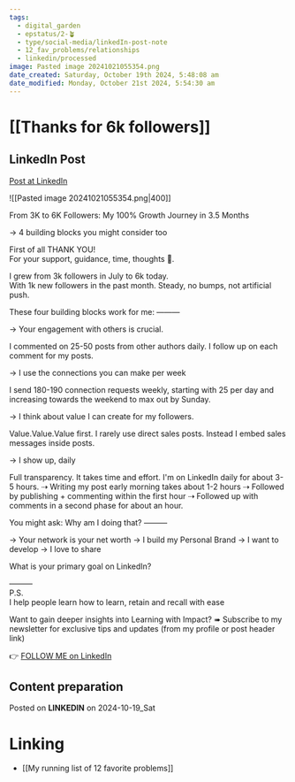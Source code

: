 ```yaml
---
tags:
  - digital_garden
  - epstatus/2-🪴
  - type/social-media/linkedIn-post-note
  - 12_fav_problems/relationships
  - linkedin/processed
image: Pasted image 20241021055354.png
date_created: Saturday, October 19th 2024, 5:48:08 am
date_modified: Monday, October 21st 2024, 5:54:30 am
---
```

# [[Thanks for 6k followers]]
## LinkedIn Post
[Post at LinkedIn](https://www.linkedin.com/posts/sebastiankamilli_from-3k-to-6k-followers-my-100-growth-journey-activity-7253284070921498624-g9P8?utm_source=share&utm_medium=member_desktop)

![[Pasted image 20241021055354.png|400]]

From 3K to 6K Followers: My 100% Growth Journey in 3.5 Months  

→ 4 building blocks you might consider too

First of all THANK YOU!  
For your support, guidance, time, thoughts 💛. 
  
I grew from 3k followers in July to 6k today.  
With 1k new followers in the past month. 
Steady, no bumps, not artificial push.

These four building blocks work for me:
———

→ Your engagement with others is crucial. 

I commented on 25-50 posts from other authors daily.
I follow up on each comment for my posts.

→ I use the connections you can make per week

I send 180-190 connection requests weekly, starting with 25 per day and increasing towards the weekend to max out by Sunday.

→ I think about value I can create for my followers. 

Value.Value.Value first. 
I rarely use direct sales posts. 
Instead I embed sales messages inside posts. 

→ I show up, daily

Full transparency. It takes time and effort. 
I'm on LinkedIn daily for about 3-5 hours. 
⇢ Writing my post early morning takes about 1-2 hours
⇢ Followed by publishing + commenting within the first hour
⇢ Followed up with comments in a second phase for about an hour.

You might ask: Why am I doing that?
———

→ Your network is your net worth
→ I build my Personal Brand
→ I want to develop 
→ I love to share

What is your primary goal on LinkedIn?

———  
P.S.  
I help people learn how to learn, retain and recall with ease

Want to gain deeper insights into Learning with Impact?
➠ Subscribe to my newsletter for exclusive tips and updates
(from my profile or post header link)

👉 [FOLLOW ME on LinkedIn](https://www.linkedin.com/comm/mynetwork/discovery-see-all?usecase=PEOPLE_FOLLOWS&followMember=sebastiankamilli)

## Content preparation



Posted on **LINKEDIN** on 2024-10-19_Sat
# Linking
+ [[My running list of 12 favorite problems]]